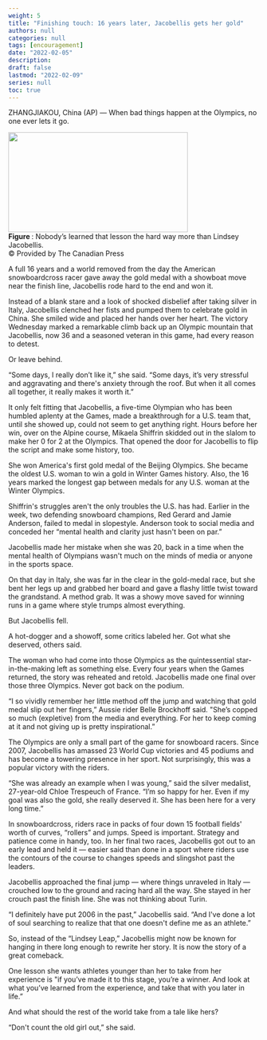 ```yaml
---
weight: 5
title: "Finishing touch: 16 years later, Jacobellis gets her gold"
authors: null
categories: null
tags: [encouragement]
date: "2022-02-05"
description: 
draft: false
lastmod: "2022-02-09"
series: null
toc: true
---
```


<!--more-->

ZHANGJIAKOU, China (AP) — When bad things happen at the Olympics, no one ever lets it go.


<img width ="360" height= "200" src = "/docs/images/AATEBxK.jpg"/>
<figcaption><b>Figure </b>: Nobody’s learned that lesson the hard way more than Lindsey Jacobellis.</figcaption>
© Provided by The Canadian Press  


A full 16 years and a world removed from the day the American snowboardcross racer gave away the gold medal with a showboat move near the finish line, Jacobellis rode hard to the end and won it.

Instead of a blank stare and a look of shocked disbelief after taking silver in Italy, Jacobellis clenched her fists and pumped them to celebrate gold in China. She smiled wide and placed her hands over her heart. The victory Wednesday marked a remarkable climb back up an Olympic mountain that Jacobellis, now 36 and a seasoned veteran in this game, had every reason to detest.

Or leave behind.

“Some days, I really don’t like it,” she said. “Some days, it’s very stressful and aggravating and there's anxiety through the roof. But when it all comes all together, it really makes it worth it.”

It only felt fitting that Jacobellis, a five-time Olympian who has been humbled aplenty at the Games, made a breakthrough for a U.S. team that, until she showed up, could not seem to get anything right. Hours before her win, over on the Alpine course, Mikaela Shiffrin skidded out in the slalom to make her 0 for 2 at the Olympics. That opened the door for Jacobellis to flip the script and make some history, too.

She won America's first gold medal of the Beijing Olympics. She became the oldest U.S. woman to win a gold in Winter Games history. Also, the 16 years marked the longest gap between medals for any U.S. woman at the Winter Olympics.

Shiffrin's struggles aren't the only troubles the U.S. has had. Earlier in the week, two defending snowboard champions, Red Gerard and Jamie Anderson, failed to medal in slopestyle. Anderson took to social media and conceded her “mental health and clarity just hasn't been on par.”

Jacobellis made her mistake when she was 20, back in a time when the mental health of Olympians wasn't much on the minds of media or anyone in the sports space.

On that day in Italy, she was far in the clear in the gold-medal race, but she bent her legs up and grabbed her board and gave a flashy little twist toward the grandstand. A method grab. It was a showy move saved for winning runs in a game where style trumps almost everything.

But Jacobellis fell.

A hot-dogger and a showoff, some critics labeled her. Got what she deserved, others said.

The woman who had come into those Olympics as the quintessential star-in-the-making left as something else. Every four years when the Games returned, the story was reheated and retold. Jacobellis made one final over those three Olympics. Never got back on the podium.

“I so vividly remember her little method off the jump and watching that gold medal slip out her fingers,” Aussie rider Belle Brockhoff said. "She’s copped so much (expletive) from the media and everything. For her to keep coming at it and not giving up is pretty inspirational.”

The Olympics are only a small part of the game for snowboard racers. Since 2007, Jacobellis has amassed 23 World Cup victories and 45 podiums and has become a towering presence in her sport. Not surprisingly, this was a popular victory with the riders.

“She was already an example when I was young,” said the silver medalist, 27-year-old Chloe Trespeuch of France. “I’m so happy for her. Even if my goal was also the gold, she really deserved it. She has been here for a very long time.”

In snowboardcross, riders race in packs of four down 15 football fields' worth of curves, “rollers” and jumps. Speed is important. Strategy and patience come in handy, too. In her final two races, Jacobellis got out to an early lead and held it — easier said than done in a sport where riders use the contours of the course to changes speeds and slingshot past the leaders.

Jacobellis approached the final jump — where things unraveled in Italy — crouched low to the ground and racing hard all the way. She stayed in her crouch past the finish line. She was not thinking about Turin.

“I definitely have put 2006 in the past,” Jacobellis said. “And I've done a lot of soul searching to realize that that one doesn't define me as an athlete.”

So, instead of the “Lindsey Leap,” Jacobellis might now be known for hanging in there long enough to rewrite her story. It is now the story of a great comeback.

One lesson she wants athletes younger than her to take from her experience is "if you’ve made it to this stage, you’re a winner. And look at what you’ve learned from the experience, and take that with you later in life.”

And what should the rest of the world take from a tale like hers?

“Don't count the old girl out,” she said.
